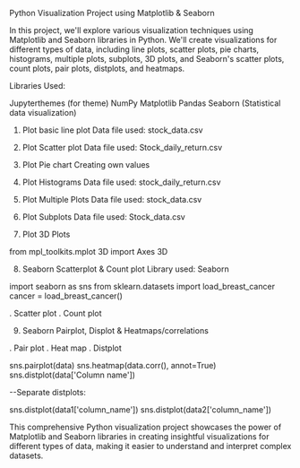 Python Visualization Project using Matplotlib & Seaborn

In this project, we'll explore various visualization techniques using Matplotlib and Seaborn libraries in Python. We'll create visualizations
for different types of data, including line plots, scatter plots, pie charts, histograms, multiple plots, subplots, 3D plots, and Seaborn's
scatter plots, count plots, pair plots, distplots, and heatmaps.

Libraries Used:

Jupyterthemes (for theme)
NumPy
Matplotlib
Pandas
Seaborn (Statistical data visualization)

1. Plot basic line plot
   Data file used: stock_data.csv

2. Plot Scatter plot
   Data file used: Stock_daily_return.csv

3. Plot Pie chart
   Creating own values

4. Plot Histograms
   Data file used: stock_daily_return.csv

5. Plot Multiple Plots
   Data file used: stock_data.csv

6. Plot Subplots
   Data file used: Stock_data.csv

7. Plot 3D Plots

  from mpl_toolkits.mplot 3D import Axes 3D

8. Seaborn Scatterplot & Count plot
  Library used: Seaborn

  import seaborn as sns
  from sklearn.datasets import load_breast_cancer 
  cancer = load_breast_cancer()

. Scatter plot
. Count plot

9. Seaborn Pairplot, Displot & Heatmaps/correlations

. Pair plot
. Heat map
. Distplot

  sns.pairplot(data)
  sns.heatmap(data.corr(), annot=True)
  sns.distplot(data['Column name'])
  
--Separate distplots:

  sns.distplot(data1['column_name'])
  sns.distplot(data2['column_name'])

This comprehensive Python visualization project showcases the power of Matplotlib and Seaborn libraries in creating insightful visualizations for
different types of data, making it easier to understand and interpret complex datasets.
